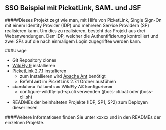 ## SSO Beispiel mit PicketLink, SAML und JSF

#####Dieses Projekt zeigt wie man, mit Hilfe von PicketLink, Single Sign-On mit einem Identity Provider (IDP) und mehreren Service Providern (SP) realisieren kann. Um dies zu realisieren, besteht das Projekt aus drei Webanwendungen. Dem IDP, welcher die Authentifizierung kontrolliert und zwei SPs auf die nach einmaligem Login zugegriffen werden kann.

###Usage

* Git Repository clonen
* [WildFly 9](http://wildfly.org/downloads/) installieren
* [PicketLink 2.7.1](http://downloads.jboss.org/picketlink/2/latest/picketlink-installer-2.7.1.Final.zip) installieren
  * zum Installieren wird [Apache Ant](http://ant.apache.org/bindownload.cgi) benötigt
  * Befehl **ant** im PicketLink 2.7.1 Ordner ausführen
* standalone-full.xml des WildFly AS konfigurieren
  * configure-wildfly-ipd-sp.cli verwenden (jboss-cli.bat oder jboss-cli.sh)
* READMEs der beinhalteten Projekte (IDP, SP1, SP2) zum Deployen dieser lesen 

####Weitere Informationen finden Sie unter xxxxx und in den READMEs der einzelnen Projekte.
